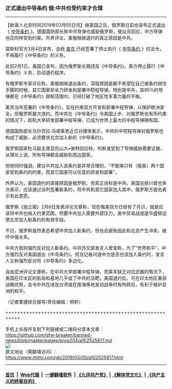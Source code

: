 ### 正式退出中导条约 俄:中共也受约束才合理
------------------------

<div class="post_content">
 <p>
  【新唐人北京时间2019年03月05日讯】继美国之后，俄罗斯日前也宣布正式退出《
  <a href="https://www.ntdtv.com/gb/中导条约.htm">
   中导条约
  </a>
  》。德国国防部长称中共导弹也威胁俄罗斯，俄议员回应，中方导弹也应同样受到约束。外界评论，美俄相继退约的真正原因是中共。
 </p>
 <p>
  莫斯科官方3月4日宣布，总统
  <a href="https://www.ntdtv.com/gb/普京.htm">
   普京
  </a>
  已经签署了停止执行《
  <a href="https://www.ntdtv.com/gb/中导条约.htm">
   中导条约
  </a>
  》的法令，不再履行《中导条约》的义务。
 </p>
 <p>
  此前2月1日，美国已宣布，因为俄罗斯长期违反《中导条约》，美方停止履行《中导条约》义务，启动退约程序。
 </p>
 <p>
  有俄罗斯专家评论称，美俄相继退出条约，深层原因是都不希望在自己被条约绑住手脚的时候，其它国家却全力研发和部署中短程导弹。特别是中共，其95%的导弹都在《中导条约》限制范围内，已经打破了地区性军事力量的平衡。
 </p>
 <p>
  美苏当年签署的《中导条约》，旨在约束双方开发和部署中程导弹，以保护欧洲安全。但俄罗斯屡次违约。而中共在《中导条约》令美国止步、对俄罗斯也有所约束的情况下，趁机大举研发部署中程导弹，已成为世界上最大的中程导弹拥有国。
 </p>
 <p>
  德国国防部长乌尔苏拉·冯德莱恩近日对媒体表示，中共的中短程导弹对俄罗斯也构成了威胁，必须要求北京加入新的《中导条约》。
 </p>
 <p>
  俄罗斯国家杜马副主席亚历山大•谢林回应称，判断谁受到了导弹威胁需要证据，从理论上说，所有导弹都会威胁到周边国家。
 </p>
 <p>
  但他同时强调，建议中共加入该条约是非常合理的，“不能够只有（俄美）两个国家受到条约的约束，而其它国家可以任意的研发和部署”。
 </p>
 <p>
  外界认为，美国退约的直接原因是俄罗斯，但真正目标是中共。美国总统川普也多次表示，应该通过谈判签署新条约，将中共和其它国家加入其中。俄罗斯方面也表示有此意愿。
 </p>
 <p>
  俄罗斯《独立报》2月6日发表评论文章称，现在俄美双方已经有了共识，就是应该将中共也纳入约束范围，但要中共加入需要外部压力，美中贸易战或是华盛顿迫使北京加入新条约的有效手段。
 </p>
 <p>
  不过，俄罗斯虽然表态希望中共加入新条约，但也会避免因此和北京产生冲突，破坏中俄关系。
 </p>
 <p>
  中共方面则强烈反对加入新条约。中共外交部发言人曾宣称，为了“世界和平”，中方强烈反对美国退出《中岛条约》。但当记者问道中方是否也该加入条约时，发言人又称强烈反对将《中导条约》多边化。
 </p>
 <p>
  自由亚洲评论文章称，在中共大举部署中程导弹，而美军缺乏对应武器的情况下，美国在印太区的航母和基地几乎成了中共的活靶。美国退约后，可在印太地区重获战略优势，会令中共在进攻台湾或在南海等地发动战争时有所顾忌，有利于维护亚洲的和平。
 </p>
 <p>
  （记者栗捷综合报导/责任编辑：明轩）
 </p>
 <div class="single_ad">
 </div>
</div>

+++++++++++++++++++++++++++++++++++++++++++++++++++++++++++<br/><br/>
手机上长按并复制下列链接或二维码分享本文章：<br/>
https://github.com/gfw-breaker/banned-news/blob/master/pages/prog204/a102525817.md <br/>
<a href='https://github.com/gfw-breaker/banned-news/blob/master/pages/prog204/a102525817.md'><img src='https://github.com/gfw-breaker/banned-news/blob/master/pages/prog204/a102525817.md.png'/></a> <br/>
原文地址（需翻墙访问）：https://www.ntdtv.com/gb/2019/03/05/a102525817.html


------------------------
#### [首页](https://github.com/gfw-breaker/banned-news/blob/master/README.md) &nbsp;|&nbsp; [Web代理](https://github.com/labour-camp/helloworld) &nbsp;|&nbsp; [一键翻墙软件](https://github.com/gfw-breaker/nogfw/blob/master/README.md) &nbsp;| [《九评共产党》](https://github.com/gfw-breaker/9ping.md/blob/master/README.md#九评之一评共产党是什么) | [《解体党文化》](https://github.com/gfw-breaker/jtdwh.md/blob/master/README.md) | [《共产主义的终极目的》](https://github.com/gfw-breaker/gczydzjmd.md/blob/master/README.md)

